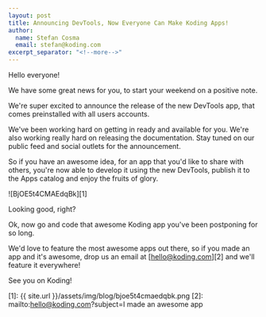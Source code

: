 ```yaml
---
layout: post
title: Announcing DevTools, Now Everyone Can Make Koding Apps!
author:
  name: Stefan Cosma
  email: stefan@koding.com
excerpt_separator: "<!--more-->"
---
```


Hello everyone!

We have some great news for you, to start your weekend on a positive note.

We're super excited to announce the release of the new DevTools app, that comes preinstalled with all users accounts.
<!--more-->

We've been working hard on getting in ready and available for you. We're also working really hard on releasing the documentation. Stay tuned on our public feed and social outlets for the announcement.

So if you have an awesome idea, for an app that you'd like to share with others, you're now able to develop it using the new DevTools, publish it to the Apps catalog and enjoy the fruits of glory.

![BjOE5t4CMAEdqBk][1]

Looking good, right?

Ok, now go and code that awesome Koding app you've been postponing for so long.

We'd love to feature the most awesome apps out there, so if you made an app and it's awesome, drop us an email at [hello@koding.com][2] and we'll feature it everywhere!

See you on Koding!

[1]: {{ site.url }}/assets/img/blog/bjoe5t4cmaedqbk.png
[2]: mailto:hello@koding.com?subject=I made an awesome app
